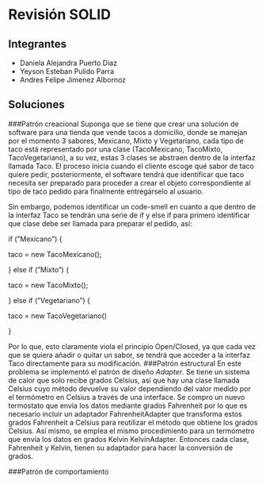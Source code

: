# Revisión SOLID


## Integrantes

- Daniela Alejandra Puerto Diaz
- Yeyson Esteban Pulido Parra
- Andres Felipe Jimenez Albornoz




## Soluciones
###Patrón creacional
Suponga que se tiene que crear una solución de software para una tienda que vende tacos a domicilio, donde se manejan por el momento 3 sabores, Mexicano, Mixto y Vegetariano, cada tipo de taco está representado por una clase (TacoMexicano, TacoMixto, TacoVegetariano), a su vez, estas 3 clases se abstraen dentro de la interfaz llamada Taco. El proceso inicia cuando el cliente escoge qué sabor de taco quiere pedir, posteriormente, el software tendrá que identificar que taco necesita ser preparado para proceder a crear el objeto correspondiente al tipo de taco pedido para finalmente entregárselo al usuario. 

Sin embargo, podemos identificar un code-smell en cuanto a que dentro de la interfaz Taco se tendrán una serie de if y else if para primero identificar que clase debe ser llamada para preparar el pedido, así:

if (”Mexicano”) {

taco = new TacoMexicano();

} else if (”Mixto”) {

taco = new TacoMixto();

} else if (”Vegetariano”) {

taco = new TacoVegetariano()

}

Por lo que, esto claramente viola el principio Open/Closed, ya que cada vez que se quiera añadir o quitar un sabor, se tendrá que acceder a la interfaz Taco directamente para su modificación.
###Patrón estructural
En este problema se implementó el patrón de diseño _Adapter_. Se tiene un sistema de calor que solo recibe grados Celsius, así que hay una clase llamada Celsius cuyo método devuelve su valor dependiendo del valor medido por el termómetro en Celsius a través de una interface. 
Se compro un nuevo termostato que envía los datos mediante grados Fahrenheit por lo que es necesario incluir un adaptador FahrenheitAdapter que transforma estos grados Fahrenheit a Celsius para reutilizar el método que obtiene los grados Celsius. 
Así mismo, se emplea el mismo procedimiento para un termómetro que envía los datos en grados Kelvin KelvinAdapter. Entonces cada clase, Fahrenheit y Kelvin, tienen su adaptador para hacer la conversión de grados.

###Patrón de comportamiento





